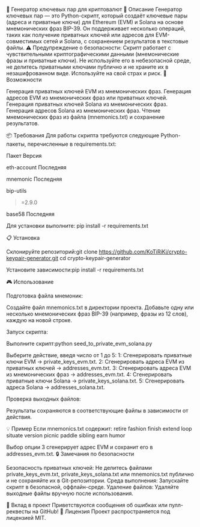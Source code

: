 📝 Генератор ключевых пар для криптовалют
🌟 Описание
Генератор ключевых пар — это Python-скрипт, который создаёт ключевые пары (адреса и приватные ключи) для Ethereum (EVM) и Solana на основе мнемонических фраз BIP-39. Он поддерживает несколько операций, таких как получение приватных ключей или адресов для EVM-совместимых сетей и Solana, с сохранением результатов в текстовые файлы.
⚠️ Предупреждение о безопасности: Скрипт работает с чувствительными криптографическими данными (мнемонические фразы и приватные ключи). Не используйте его в небезопасной среде, не делитесь приватными ключами публично и не храните их в незашифрованном виде. Используйте на свой страх и риск.
🚀 Возможности

Генерация приватных ключей EVM из мнемонических фраз.
Генерация адресов EVM из мнемонических фраз или приватных ключей.
Генерация приватных ключей Solana из мнемонических фраз.
Генерация адресов Solana из мнемонических фраз.
Чтение мнемонических фраз из файла (mnemonics.txt) и сохранение результатов.

📦 Требования
Для работы скрипта требуются следующие Python-пакеты, перечисленные в requirements.txt:



Пакет
Версия



eth-account
Последняя


mnemonic
Последняя


bip-utils
>=2.9.0


base58
Последняя


Для установки выполните:
pip install -r requirements.txt

📋 Установка

Склонируйте репозиторий:git clone https://github.com/KoTiRiKi/crypto-keypair-generator.git
cd crypto-keypair-generator


Установите зависимости:pip install -r requirements.txt



🎮 Использование

Подготовка файла мнемоник:

Создайте файл mnemonics.txt в директории проекта.
Добавьте одну или несколько мнемонических фраз BIP-39 (например, фразы из 12 слов), каждую на новой строке.





Запуск скрипта:

Выполните скрипт:python seed_to_private_evm_solana.py


Выберите действие, введя число от 1 до 5:
1: Сгенерировать приватные ключи EVM → private_keys_evm.txt.
2: Сгенерировать адреса EVM из приватных ключей → addresses_evm.txt.
3: Сгенерировать адреса EVM из мнемонических фраз → addresses_evm.txt.
4: Сгенерировать приватные ключи Solana → private_keys_solana.txt.
5: Сгенерировать адреса Solana → addresses_solana.txt.




Проверка выходных файлов:

Результаты сохраняются в соответствующие файлы в зависимости от действия.



💡 Пример
Если mnemonics.txt содержит:
retire fashion finish extend loop situate version picnic paddle sibling earn humor

Выбор опции 3 сгенерирует адрес EVM и сохранит его в addresses_evm.txt.
🔒 Замечания по безопасности

Безопасность приватных ключей: Не делитесь файлами private_keys_evm.txt, private_keys_solana.txt или mnemonics.txt публично и не сохраняйте их в Git-репозитории.
Среда выполнения: Запускайте скрипт в безопасной, оффлайн-среде.
Удаление файлов: Удаляйте выходные файлы вручную после использования.

🤝 Вклад в проект
Приветствуются сообщения об ошибках или пулл-реквесты на GitHub!
📜 Лицензия
Проект распространяется под лицензией MIT.
